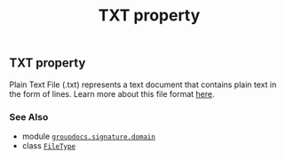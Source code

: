 ﻿---
title: TXT property
second_title: GroupDocs.Signature for Python via .NET API References
description: 
type: docs
url: /python-net/groupdocs.signature.domain/filetype/txt/
is_root: false
weight: 560
---

## TXT property


Plain Text File (.txt) represents a text document that contains plain text in the form of lines. 
Learn more about this file format [here](https://wiki.fileformat.com/word-processing/txt).

### See Also
* module [`groupdocs.signature.domain`](../../)
* class [`FileType`](/signature/python-net/groupdocs.signature.domain/filetype)
